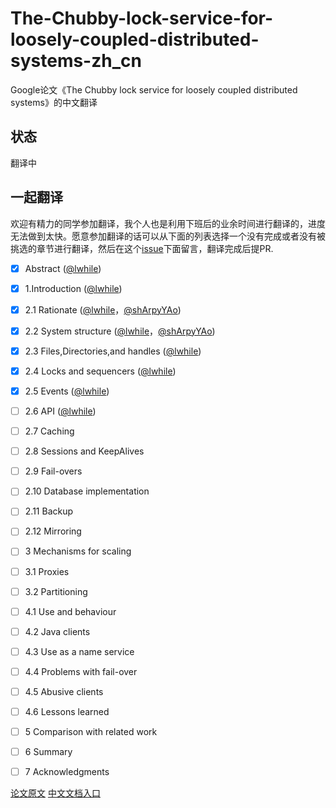 # The-Chubby-lock-service-for-loosely-coupled-distributed-systems-zh_cn

Google论文《The Chubby lock service for loosely coupled distributed systems》的中文翻译

## 状态
翻译中

## 一起翻译

欢迎有精力的同学参加翻译，我个人也是利用下班后的业余时间进行翻译的，进度无法做到太快。愿意参加翻译的话可以从下面的列表选择一个没有完成或者没有被挑选的章节进行翻译，然后在这个[issue](https://github.com/lwhile/The-Chubby-lock-service-for-loosely-coupled-distributed-systems-zh_cn/issues/2)下面留言，翻译完成后提PR.

- [x] Abstract ([@lwhile](https://github.com/lwhile))
- [x] 1.Introduction ([@lwhile](https://github.com/lwhile))
- [x] 2.1 Rationate ([@lwhile](https://github.com/lwhile)，[@shArpyYAo](https://github.com/shArpyYAo))
- [x] 2.2 System structure ([@lwhile](https://github.com/lwhile)，[@shArpyYAo](https://github.com/shArpyYAo))
- [x] 2.3 Files,Directories,and handles ([@lwhile](https://github.com/lwhile))
- [x] 2.4 Locks and sequencers ([@lwhile](https://github.com/lwhile))
- [x] 2.5 Events ([@lwhile](https://github.com/lwhile))
- [ ] 2.6 API ([@lwhile](https://github.com/lwhile))
- [ ] 2.7 Caching 
- [ ] 2.8 Sessions and KeepAlives
- [ ] 2.9 Fail-overs
- [ ] 2.10 Database implementation
- [ ] 2.11 Backup
- [ ] 2.12 Mirroring
- [ ] 3 Mechanisms for scaling 
- [ ] 3.1 Proxies
- [ ] 3.2 Partitioning
- [ ] 4.1 Use and behaviour
- [ ] 4.2 Java clients
- [ ] 4.3 Use as a name service 
- [ ] 4.4 Problems with fail-over
- [ ] 4.5 Abusive clients
- [ ] 4.6 Lessons learned
- [ ] 5 Comparison with related work
- [ ] 6 Summary
- [ ] 7 Acknowledgments


[论文原文](./chubby-osdi06.pdf)
[中文文档入口](./zh_cn.md)